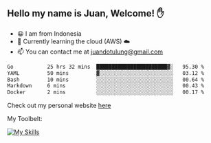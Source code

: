 ## Hello my name is Juan, Welcome! ✋

- 😀 I am from Indonesia
- 📖 Currently learning the cloud (AWS) ☁️
- 📫 You can contact me at juandotulung@gmail.com

<!--START_SECTION:waka-->

```txt
Go           25 hrs 32 mins  ███████████████████████▓░   95.30 %
YAML         50 mins         ▓░░░░░░░░░░░░░░░░░░░░░░░░   03.12 %
Bash         10 mins         ░░░░░░░░░░░░░░░░░░░░░░░░░   00.64 %
Markdown     6 mins          ░░░░░░░░░░░░░░░░░░░░░░░░░   00.43 %
Docker       2 mins          ░░░░░░░░░░░░░░░░░░░░░░░░░   00.17 %
```

<!--END_SECTION:waka-->

Check out my personal website [here](https://juanchristian.com)

My Toolbelt:

[![My Skills](https://skillicons.dev/icons?i=go,js,ts,nodejs,express,react,nextjs,vue,tailwind,vite,html,css,python,php,aws,bash,linux,postgres,mysql,redis,kafka,docker,vercel,netlify,vscode,figma)](https://skillicons.dev)

